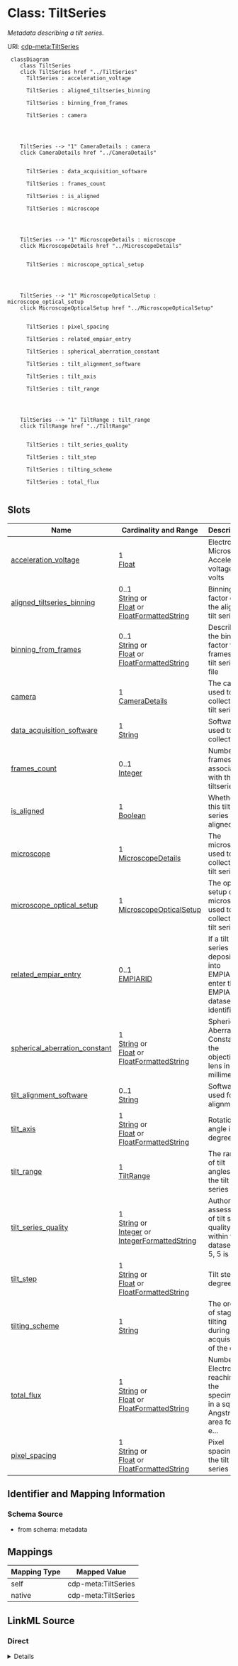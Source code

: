 

# Class: TiltSeries


_Metadata describing a tilt series._





URI: [cdp-meta:TiltSeries](metadataTiltSeries)






```mermaid
 classDiagram
    class TiltSeries
    click TiltSeries href "../TiltSeries"
      TiltSeries : acceleration_voltage

      TiltSeries : aligned_tiltseries_binning

      TiltSeries : binning_from_frames

      TiltSeries : camera




    TiltSeries --> "1" CameraDetails : camera
    click CameraDetails href "../CameraDetails"


      TiltSeries : data_acquisition_software

      TiltSeries : frames_count

      TiltSeries : is_aligned

      TiltSeries : microscope




    TiltSeries --> "1" MicroscopeDetails : microscope
    click MicroscopeDetails href "../MicroscopeDetails"


      TiltSeries : microscope_optical_setup




    TiltSeries --> "1" MicroscopeOpticalSetup : microscope_optical_setup
    click MicroscopeOpticalSetup href "../MicroscopeOpticalSetup"


      TiltSeries : pixel_spacing

      TiltSeries : related_empiar_entry

      TiltSeries : spherical_aberration_constant

      TiltSeries : tilt_alignment_software

      TiltSeries : tilt_axis

      TiltSeries : tilt_range




    TiltSeries --> "1" TiltRange : tilt_range
    click TiltRange href "../TiltRange"


      TiltSeries : tilt_series_quality

      TiltSeries : tilt_step

      TiltSeries : tilting_scheme

      TiltSeries : total_flux


```




<!-- no inheritance hierarchy -->


## Slots

| Name | Cardinality and Range | Description | Inheritance |
| ---  | --- | --- | --- |
| [acceleration_voltage](acceleration_voltage.md) | 1 <br/> [Float](Float.md) | Electron Microscope Accelerator voltage in volts | direct |
| [aligned_tiltseries_binning](aligned_tiltseries_binning.md) | 0..1 <br/> [String](String.md)&nbsp;or&nbsp;<br />[Float](Float.md)&nbsp;or&nbsp;<br />[FloatFormattedString](FloatFormattedString.md) | Binning factor of the aligned tilt series | direct |
| [binning_from_frames](binning_from_frames.md) | 0..1 <br/> [String](String.md)&nbsp;or&nbsp;<br />[Float](Float.md)&nbsp;or&nbsp;<br />[FloatFormattedString](FloatFormattedString.md) | Describes the binning factor from frames to tilt series file | direct |
| [camera](camera.md) | 1 <br/> [CameraDetails](CameraDetails.md) | The camera used to collect the tilt series | direct |
| [data_acquisition_software](data_acquisition_software.md) | 1 <br/> [String](String.md) | Software used to collect data | direct |
| [frames_count](frames_count.md) | 0..1 <br/> [Integer](Integer.md) | Number of frames associated with this tiltseries | direct |
| [is_aligned](is_aligned.md) | 1 <br/> [Boolean](Boolean.md) | Whether this tilt series is aligned | direct |
| [microscope](microscope.md) | 1 <br/> [MicroscopeDetails](MicroscopeDetails.md) | The microscope used to collect the tilt series | direct |
| [microscope_optical_setup](microscope_optical_setup.md) | 1 <br/> [MicroscopeOpticalSetup](MicroscopeOpticalSetup.md) | The optical setup of the microscope used to collect the tilt series | direct |
| [related_empiar_entry](related_empiar_entry.md) | 0..1 <br/> [EMPIARID](EMPIARID.md) | If a tilt series is deposited into EMPIAR, enter the EMPIAR dataset identifie... | direct |
| [spherical_aberration_constant](spherical_aberration_constant.md) | 1 <br/> [String](String.md)&nbsp;or&nbsp;<br />[Float](Float.md)&nbsp;or&nbsp;<br />[FloatFormattedString](FloatFormattedString.md) | Spherical Aberration Constant of the objective lens in millimeters | direct |
| [tilt_alignment_software](tilt_alignment_software.md) | 0..1 <br/> [String](String.md) | Software used for tilt alignment | direct |
| [tilt_axis](tilt_axis.md) | 1 <br/> [String](String.md)&nbsp;or&nbsp;<br />[Float](Float.md)&nbsp;or&nbsp;<br />[FloatFormattedString](FloatFormattedString.md) | Rotation angle in degrees | direct |
| [tilt_range](tilt_range.md) | 1 <br/> [TiltRange](TiltRange.md) | The range of tilt angles in the tilt series | direct |
| [tilt_series_quality](tilt_series_quality.md) | 1 <br/> [String](String.md)&nbsp;or&nbsp;<br />[Integer](Integer.md)&nbsp;or&nbsp;<br />[IntegerFormattedString](IntegerFormattedString.md) | Author assessment of tilt series quality within the dataset (1-5, 5 is best) | direct |
| [tilt_step](tilt_step.md) | 1 <br/> [String](String.md)&nbsp;or&nbsp;<br />[Float](Float.md)&nbsp;or&nbsp;<br />[FloatFormattedString](FloatFormattedString.md) | Tilt step in degrees | direct |
| [tilting_scheme](tilting_scheme.md) | 1 <br/> [String](String.md) | The order of stage tilting during acquisition of the data | direct |
| [total_flux](total_flux.md) | 1 <br/> [String](String.md)&nbsp;or&nbsp;<br />[Float](Float.md)&nbsp;or&nbsp;<br />[FloatFormattedString](FloatFormattedString.md) | Number of Electrons reaching the specimen in a square Angstrom area for the e... | direct |
| [pixel_spacing](pixel_spacing.md) | 1 <br/> [String](String.md)&nbsp;or&nbsp;<br />[Float](Float.md)&nbsp;or&nbsp;<br />[FloatFormattedString](FloatFormattedString.md) | Pixel spacing for the tilt series | direct |









## Identifier and Mapping Information







### Schema Source


* from schema: metadata




## Mappings

| Mapping Type | Mapped Value |
| ---  | ---  |
| self | cdp-meta:TiltSeries |
| native | cdp-meta:TiltSeries |







## LinkML Source

<!-- TODO: investigate https://stackoverflow.com/questions/37606292/how-to-create-tabbed-code-blocks-in-mkdocs-or-sphinx -->

### Direct

<details>
```yaml
name: TiltSeries
description: Metadata describing a tilt series.
from_schema: metadata
attributes:
  acceleration_voltage:
    name: acceleration_voltage
    description: Electron Microscope Accelerator voltage in volts
    from_schema: metadata
    exact_mappings:
    - cdp-common:tiltseries_acceleration_voltage
    rank: 1000
    alias: acceleration_voltage
    owner: TiltSeries
    domain_of:
    - TiltSeries
    range: float
    required: true
    inlined: true
    inlined_as_list: true
    minimum_value: 20000
    unit:
      symbol: V
      descriptive_name: volts
  aligned_tiltseries_binning:
    name: aligned_tiltseries_binning
    description: Binning factor of the aligned tilt series
    from_schema: metadata
    exact_mappings:
    - cdp-common:tiltseries_aligned_tiltseries_binning
    rank: 1000
    ifabsent: float(1)
    alias: aligned_tiltseries_binning
    owner: TiltSeries
    domain_of:
    - TiltSeries
    inlined: true
    inlined_as_list: true
    minimum_value: 0
    pattern: ^float[ ]*\{[a-zA-Z0-9_-]+\}[ ]*$
    any_of:
    - range: float
      minimum_value: 0
    - range: FloatFormattedString
  binning_from_frames:
    name: binning_from_frames
    description: Describes the binning factor from frames to tilt series file
    from_schema: metadata
    exact_mappings:
    - cdp-common:tiltseries_binning_from_frames
    rank: 1000
    ifabsent: float(1)
    alias: binning_from_frames
    owner: TiltSeries
    domain_of:
    - TiltSeries
    inlined: true
    inlined_as_list: true
    minimum_value: 0
    pattern: ^float[ ]*\{[a-zA-Z0-9_-]+\}[ ]*$
    any_of:
    - range: float
      minimum_value: 0
    - range: FloatFormattedString
  camera:
    name: camera
    description: The camera used to collect the tilt series.
    from_schema: metadata
    rank: 1000
    alias: camera
    owner: TiltSeries
    domain_of:
    - TiltSeries
    range: CameraDetails
    required: true
    inlined: true
    inlined_as_list: true
  data_acquisition_software:
    name: data_acquisition_software
    description: Software used to collect data
    from_schema: metadata
    exact_mappings:
    - cdp-common:tiltseries_data_acquisition_software
    rank: 1000
    alias: data_acquisition_software
    owner: TiltSeries
    domain_of:
    - TiltSeries
    range: string
    required: true
    inlined: true
    inlined_as_list: true
  frames_count:
    name: frames_count
    description: Number of frames associated with this tiltseries
    from_schema: metadata
    exact_mappings:
    - cdp-common:tiltseries_frames_count
    rank: 1000
    alias: frames_count
    owner: TiltSeries
    domain_of:
    - TiltSeries
    range: integer
    inlined: true
    inlined_as_list: true
  is_aligned:
    name: is_aligned
    description: Whether this tilt series is aligned
    from_schema: metadata
    exact_mappings:
    - cdp-common:tiltseries_is_aligned
    rank: 1000
    alias: is_aligned
    owner: TiltSeries
    domain_of:
    - TiltSeries
    range: boolean
    required: true
    inlined: true
    inlined_as_list: true
  microscope:
    name: microscope
    description: The microscope used to collect the tilt series.
    from_schema: metadata
    rank: 1000
    alias: microscope
    owner: TiltSeries
    domain_of:
    - TiltSeries
    range: MicroscopeDetails
    required: true
    inlined: true
    inlined_as_list: true
  microscope_optical_setup:
    name: microscope_optical_setup
    description: The optical setup of the microscope used to collect the tilt series.
    from_schema: metadata
    rank: 1000
    alias: microscope_optical_setup
    owner: TiltSeries
    domain_of:
    - TiltSeries
    range: MicroscopeOpticalSetup
    required: true
    inlined: true
    inlined_as_list: true
  related_empiar_entry:
    name: related_empiar_entry
    description: If a tilt series is deposited into EMPIAR, enter the EMPIAR dataset
      identifier
    from_schema: metadata
    exact_mappings:
    - cdp-common:tiltseries_related_empiar_entry
    rank: 1000
    alias: related_empiar_entry
    owner: TiltSeries
    domain_of:
    - TiltSeries
    range: EMPIAR_ID
    inlined: true
    inlined_as_list: true
    pattern: ^EMPIAR-[0-9]+$
  spherical_aberration_constant:
    name: spherical_aberration_constant
    description: Spherical Aberration Constant of the objective lens in millimeters
    from_schema: metadata
    exact_mappings:
    - cdp-common:tiltseries_spherical_aberration_constant
    rank: 1000
    alias: spherical_aberration_constant
    owner: TiltSeries
    domain_of:
    - TiltSeries
    required: true
    inlined: true
    inlined_as_list: true
    minimum_value: 0
    pattern: ^float[ ]*\{[a-zA-Z0-9_-]+\}[ ]*$
    unit:
      symbol: mm
      descriptive_name: millimeters
    any_of:
    - range: float
      minimum_value: 0
    - range: FloatFormattedString
  tilt_alignment_software:
    name: tilt_alignment_software
    description: Software used for tilt alignment
    from_schema: metadata
    exact_mappings:
    - cdp-common:tiltseries_tilt_alignment_software
    rank: 1000
    alias: tilt_alignment_software
    owner: TiltSeries
    domain_of:
    - TiltSeries
    range: string
    inlined: true
    inlined_as_list: true
  tilt_axis:
    name: tilt_axis
    description: Rotation angle in degrees
    from_schema: metadata
    exact_mappings:
    - cdp-common:tiltseries_tilt_axis
    rank: 1000
    alias: tilt_axis
    owner: TiltSeries
    domain_of:
    - TiltSeries
    required: true
    inlined: true
    inlined_as_list: true
    minimum_value: -360
    maximum_value: 360
    pattern: ^float[ ]*\{[a-zA-Z0-9_-]+\}[ ]*$
    unit:
      symbol: °
      descriptive_name: degrees
    any_of:
    - range: float
      minimum_value: -360
      maximum_value: 360
    - range: FloatFormattedString
  tilt_range:
    name: tilt_range
    description: The range of tilt angles in the tilt series.
    from_schema: metadata
    rank: 1000
    alias: tilt_range
    owner: TiltSeries
    domain_of:
    - TiltSeries
    range: TiltRange
    required: true
    inlined: true
    inlined_as_list: true
  tilt_series_quality:
    name: tilt_series_quality
    description: Author assessment of tilt series quality within the dataset (1-5,
      5 is best)
    from_schema: metadata
    exact_mappings:
    - cdp-common:tiltseries_tilt_series_quality
    rank: 1000
    alias: tilt_series_quality
    owner: TiltSeries
    domain_of:
    - TiltSeries
    required: true
    inlined: true
    inlined_as_list: true
    minimum_value: 1
    maximum_value: 5
    pattern: ^int[ ]*\{[a-zA-Z0-9_-]+\}[ ]*$
    any_of:
    - range: integer
      minimum_value: 1
      maximum_value: 5
    - range: IntegerFormattedString
  tilt_step:
    name: tilt_step
    description: Tilt step in degrees
    from_schema: metadata
    exact_mappings:
    - cdp-common:tiltseries_tilt_step
    rank: 1000
    alias: tilt_step
    owner: TiltSeries
    domain_of:
    - TiltSeries
    required: true
    inlined: true
    inlined_as_list: true
    minimum_value: 0
    maximum_value: 90
    pattern: ^float[ ]*\{[a-zA-Z0-9_-]+\}[ ]*$
    unit:
      symbol: °
      descriptive_name: degrees
    any_of:
    - range: float
      minimum_value: 0
      maximum_value: 90
    - range: FloatFormattedString
  tilting_scheme:
    name: tilting_scheme
    description: The order of stage tilting during acquisition of the data
    from_schema: metadata
    exact_mappings:
    - cdp-common:tiltseries_tilting_scheme
    rank: 1000
    alias: tilting_scheme
    owner: TiltSeries
    domain_of:
    - TiltSeries
    range: string
    required: true
    inlined: true
    inlined_as_list: true
  total_flux:
    name: total_flux
    description: Number of Electrons reaching the specimen in a square Angstrom area
      for the entire tilt series
    from_schema: metadata
    exact_mappings:
    - cdp-common:tiltseries_total_flux
    rank: 1000
    alias: total_flux
    owner: TiltSeries
    domain_of:
    - TiltSeries
    required: true
    inlined: true
    inlined_as_list: true
    minimum_value: 0
    pattern: ^float[ ]*\{[a-zA-Z0-9_-]+\}[ ]*$
    unit:
      symbol: e^-/Å^2
      descriptive_name: electrons per square Angstrom
    any_of:
    - range: float
      minimum_value: 0
    - range: FloatFormattedString
  pixel_spacing:
    name: pixel_spacing
    description: Pixel spacing for the tilt series
    from_schema: metadata
    exact_mappings:
    - cdp-common:tiltseries_pixel_spacing
    rank: 1000
    alias: pixel_spacing
    owner: TiltSeries
    domain_of:
    - TiltSeries
    required: true
    inlined: true
    inlined_as_list: true
    minimum_value: 0.001
    pattern: ^float[ ]*\{[a-zA-Z0-9_-]+\}[ ]*$
    unit:
      symbol: Å/px
      descriptive_name: Angstroms per pixel
    any_of:
    - range: float
      minimum_value: 0.001
    - range: FloatFormattedString

```
</details>

### Induced

<details>
```yaml
name: TiltSeries
description: Metadata describing a tilt series.
from_schema: metadata
attributes:
  acceleration_voltage:
    name: acceleration_voltage
    description: Electron Microscope Accelerator voltage in volts
    from_schema: metadata
    exact_mappings:
    - cdp-common:tiltseries_acceleration_voltage
    rank: 1000
    alias: acceleration_voltage
    owner: TiltSeries
    domain_of:
    - TiltSeries
    range: float
    required: true
    inlined: true
    inlined_as_list: true
    minimum_value: 20000
    unit:
      symbol: V
      descriptive_name: volts
  aligned_tiltseries_binning:
    name: aligned_tiltseries_binning
    description: Binning factor of the aligned tilt series
    from_schema: metadata
    exact_mappings:
    - cdp-common:tiltseries_aligned_tiltseries_binning
    rank: 1000
    ifabsent: float(1)
    alias: aligned_tiltseries_binning
    owner: TiltSeries
    domain_of:
    - TiltSeries
    range: string
    inlined: true
    inlined_as_list: true
    minimum_value: 0
    pattern: ^float[ ]*\{[a-zA-Z0-9_-]+\}[ ]*$
    any_of:
    - range: float
      minimum_value: 0
    - range: FloatFormattedString
  binning_from_frames:
    name: binning_from_frames
    description: Describes the binning factor from frames to tilt series file
    from_schema: metadata
    exact_mappings:
    - cdp-common:tiltseries_binning_from_frames
    rank: 1000
    ifabsent: float(1)
    alias: binning_from_frames
    owner: TiltSeries
    domain_of:
    - TiltSeries
    range: string
    inlined: true
    inlined_as_list: true
    minimum_value: 0
    pattern: ^float[ ]*\{[a-zA-Z0-9_-]+\}[ ]*$
    any_of:
    - range: float
      minimum_value: 0
    - range: FloatFormattedString
  camera:
    name: camera
    description: The camera used to collect the tilt series.
    from_schema: metadata
    rank: 1000
    alias: camera
    owner: TiltSeries
    domain_of:
    - TiltSeries
    range: CameraDetails
    required: true
    inlined: true
    inlined_as_list: true
  data_acquisition_software:
    name: data_acquisition_software
    description: Software used to collect data
    from_schema: metadata
    exact_mappings:
    - cdp-common:tiltseries_data_acquisition_software
    rank: 1000
    alias: data_acquisition_software
    owner: TiltSeries
    domain_of:
    - TiltSeries
    range: string
    required: true
    inlined: true
    inlined_as_list: true
  frames_count:
    name: frames_count
    description: Number of frames associated with this tiltseries
    from_schema: metadata
    exact_mappings:
    - cdp-common:tiltseries_frames_count
    rank: 1000
    alias: frames_count
    owner: TiltSeries
    domain_of:
    - TiltSeries
    range: integer
    inlined: true
    inlined_as_list: true
  is_aligned:
    name: is_aligned
    description: Whether this tilt series is aligned
    from_schema: metadata
    exact_mappings:
    - cdp-common:tiltseries_is_aligned
    rank: 1000
    alias: is_aligned
    owner: TiltSeries
    domain_of:
    - TiltSeries
    range: boolean
    required: true
    inlined: true
    inlined_as_list: true
  microscope:
    name: microscope
    description: The microscope used to collect the tilt series.
    from_schema: metadata
    rank: 1000
    alias: microscope
    owner: TiltSeries
    domain_of:
    - TiltSeries
    range: MicroscopeDetails
    required: true
    inlined: true
    inlined_as_list: true
  microscope_optical_setup:
    name: microscope_optical_setup
    description: The optical setup of the microscope used to collect the tilt series.
    from_schema: metadata
    rank: 1000
    alias: microscope_optical_setup
    owner: TiltSeries
    domain_of:
    - TiltSeries
    range: MicroscopeOpticalSetup
    required: true
    inlined: true
    inlined_as_list: true
  related_empiar_entry:
    name: related_empiar_entry
    description: If a tilt series is deposited into EMPIAR, enter the EMPIAR dataset
      identifier
    from_schema: metadata
    exact_mappings:
    - cdp-common:tiltseries_related_empiar_entry
    rank: 1000
    alias: related_empiar_entry
    owner: TiltSeries
    domain_of:
    - TiltSeries
    range: EMPIAR_ID
    inlined: true
    inlined_as_list: true
    pattern: ^EMPIAR-[0-9]+$
  spherical_aberration_constant:
    name: spherical_aberration_constant
    description: Spherical Aberration Constant of the objective lens in millimeters
    from_schema: metadata
    exact_mappings:
    - cdp-common:tiltseries_spherical_aberration_constant
    rank: 1000
    alias: spherical_aberration_constant
    owner: TiltSeries
    domain_of:
    - TiltSeries
    range: string
    required: true
    inlined: true
    inlined_as_list: true
    minimum_value: 0
    pattern: ^float[ ]*\{[a-zA-Z0-9_-]+\}[ ]*$
    unit:
      symbol: mm
      descriptive_name: millimeters
    any_of:
    - range: float
      minimum_value: 0
    - range: FloatFormattedString
  tilt_alignment_software:
    name: tilt_alignment_software
    description: Software used for tilt alignment
    from_schema: metadata
    exact_mappings:
    - cdp-common:tiltseries_tilt_alignment_software
    rank: 1000
    alias: tilt_alignment_software
    owner: TiltSeries
    domain_of:
    - TiltSeries
    range: string
    inlined: true
    inlined_as_list: true
  tilt_axis:
    name: tilt_axis
    description: Rotation angle in degrees
    from_schema: metadata
    exact_mappings:
    - cdp-common:tiltseries_tilt_axis
    rank: 1000
    alias: tilt_axis
    owner: TiltSeries
    domain_of:
    - TiltSeries
    range: string
    required: true
    inlined: true
    inlined_as_list: true
    minimum_value: -360
    maximum_value: 360
    pattern: ^float[ ]*\{[a-zA-Z0-9_-]+\}[ ]*$
    unit:
      symbol: °
      descriptive_name: degrees
    any_of:
    - range: float
      minimum_value: -360
      maximum_value: 360
    - range: FloatFormattedString
  tilt_range:
    name: tilt_range
    description: The range of tilt angles in the tilt series.
    from_schema: metadata
    rank: 1000
    alias: tilt_range
    owner: TiltSeries
    domain_of:
    - TiltSeries
    range: TiltRange
    required: true
    inlined: true
    inlined_as_list: true
  tilt_series_quality:
    name: tilt_series_quality
    description: Author assessment of tilt series quality within the dataset (1-5,
      5 is best)
    from_schema: metadata
    exact_mappings:
    - cdp-common:tiltseries_tilt_series_quality
    rank: 1000
    alias: tilt_series_quality
    owner: TiltSeries
    domain_of:
    - TiltSeries
    range: string
    required: true
    inlined: true
    inlined_as_list: true
    minimum_value: 1
    maximum_value: 5
    pattern: ^int[ ]*\{[a-zA-Z0-9_-]+\}[ ]*$
    any_of:
    - range: integer
      minimum_value: 1
      maximum_value: 5
    - range: IntegerFormattedString
  tilt_step:
    name: tilt_step
    description: Tilt step in degrees
    from_schema: metadata
    exact_mappings:
    - cdp-common:tiltseries_tilt_step
    rank: 1000
    alias: tilt_step
    owner: TiltSeries
    domain_of:
    - TiltSeries
    range: string
    required: true
    inlined: true
    inlined_as_list: true
    minimum_value: 0
    maximum_value: 90
    pattern: ^float[ ]*\{[a-zA-Z0-9_-]+\}[ ]*$
    unit:
      symbol: °
      descriptive_name: degrees
    any_of:
    - range: float
      minimum_value: 0
      maximum_value: 90
    - range: FloatFormattedString
  tilting_scheme:
    name: tilting_scheme
    description: The order of stage tilting during acquisition of the data
    from_schema: metadata
    exact_mappings:
    - cdp-common:tiltseries_tilting_scheme
    rank: 1000
    alias: tilting_scheme
    owner: TiltSeries
    domain_of:
    - TiltSeries
    range: string
    required: true
    inlined: true
    inlined_as_list: true
  total_flux:
    name: total_flux
    description: Number of Electrons reaching the specimen in a square Angstrom area
      for the entire tilt series
    from_schema: metadata
    exact_mappings:
    - cdp-common:tiltseries_total_flux
    rank: 1000
    alias: total_flux
    owner: TiltSeries
    domain_of:
    - TiltSeries
    range: string
    required: true
    inlined: true
    inlined_as_list: true
    minimum_value: 0
    pattern: ^float[ ]*\{[a-zA-Z0-9_-]+\}[ ]*$
    unit:
      symbol: e^-/Å^2
      descriptive_name: electrons per square Angstrom
    any_of:
    - range: float
      minimum_value: 0
    - range: FloatFormattedString
  pixel_spacing:
    name: pixel_spacing
    description: Pixel spacing for the tilt series
    from_schema: metadata
    exact_mappings:
    - cdp-common:tiltseries_pixel_spacing
    rank: 1000
    alias: pixel_spacing
    owner: TiltSeries
    domain_of:
    - TiltSeries
    range: string
    required: true
    inlined: true
    inlined_as_list: true
    minimum_value: 0.001
    pattern: ^float[ ]*\{[a-zA-Z0-9_-]+\}[ ]*$
    unit:
      symbol: Å/px
      descriptive_name: Angstroms per pixel
    any_of:
    - range: float
      minimum_value: 0.001
    - range: FloatFormattedString

```
</details>
